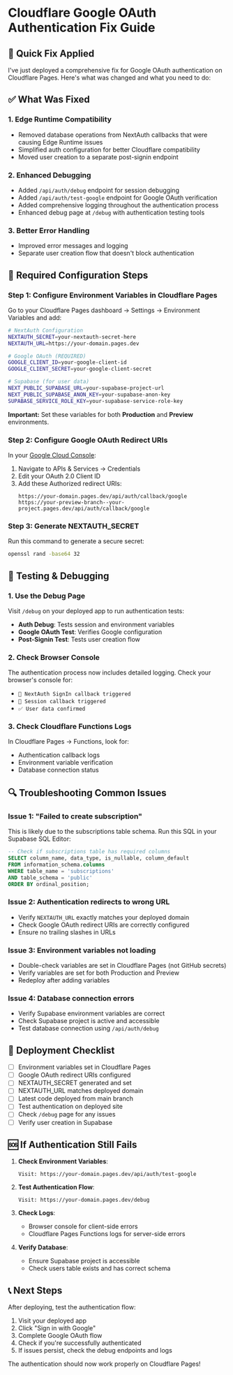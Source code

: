 # Cloudflare Google OAuth Authentication Fix Guide

## 🚀 **Quick Fix Applied**

I've just deployed a comprehensive fix for Google OAuth authentication on Cloudflare Pages. Here's what was changed and what you need to do:

## ✅ **What Was Fixed**

### 1. **Edge Runtime Compatibility**

- Removed database operations from NextAuth callbacks that were causing Edge Runtime issues
- Simplified auth configuration for better Cloudflare compatibility
- Moved user creation to a separate post-signin endpoint

### 2. **Enhanced Debugging**

- Added `/api/auth/debug` endpoint for session debugging
- Added `/api/auth/test-google` endpoint for Google OAuth verification
- Added comprehensive logging throughout the authentication process
- Enhanced debug page at `/debug` with authentication testing tools

### 3. **Better Error Handling**

- Improved error messages and logging
- Separate user creation flow that doesn't block authentication

## 🔧 **Required Configuration Steps**

### Step 1: Configure Environment Variables in Cloudflare Pages

Go to your Cloudflare Pages dashboard → Settings → Environment Variables and add:

```bash
# NextAuth Configuration
NEXTAUTH_SECRET=your-nextauth-secret-here
NEXTAUTH_URL=https://your-domain.pages.dev

# Google OAuth (REQUIRED)
GOOGLE_CLIENT_ID=your-google-client-id
GOOGLE_CLIENT_SECRET=your-google-client-secret

# Supabase (for user data)
NEXT_PUBLIC_SUPABASE_URL=your-supabase-project-url
NEXT_PUBLIC_SUPABASE_ANON_KEY=your-supabase-anon-key
SUPABASE_SERVICE_ROLE_KEY=your-supabase-service-role-key
```

**Important:** Set these variables for both **Production** and **Preview** environments.

### Step 2: Configure Google OAuth Redirect URIs

In your [Google Cloud Console](https://console.cloud.google.com/):

1. Navigate to APIs & Services → Credentials
2. Edit your OAuth 2.0 Client ID
3. Add these Authorized redirect URIs:
   ```
   https://your-domain.pages.dev/api/auth/callback/google
   https://your-preview-branch--your-project.pages.dev/api/auth/callback/google
   ```

### Step 3: Generate NEXTAUTH_SECRET

Run this command to generate a secure secret:

```bash
openssl rand -base64 32
```

## 🐛 **Testing & Debugging**

### 1. **Use the Debug Page**

Visit `/debug` on your deployed app to run authentication tests:

- **Auth Debug**: Tests session and environment variables
- **Google OAuth Test**: Verifies Google configuration
- **Post-Signin Test**: Tests user creation flow

### 2. **Check Browser Console**

The authentication process now includes detailed logging. Check your browser's console for:

- `🔐 NextAuth SignIn callback triggered`
- `🔄 Session callback triggered`
- `✅ User data confirmed`

### 3. **Check Cloudflare Functions Logs**

In Cloudflare Pages → Functions, look for:

- Authentication callback logs
- Environment variable verification
- Database connection status

## 🔍 **Troubleshooting Common Issues**

### Issue 1: "Failed to create subscription"

This is likely due to the subscriptions table schema. Run this SQL in your Supabase SQL Editor:

```sql
-- Check if subscriptions table has required columns
SELECT column_name, data_type, is_nullable, column_default
FROM information_schema.columns
WHERE table_name = 'subscriptions'
AND table_schema = 'public'
ORDER BY ordinal_position;
```

### Issue 2: Authentication redirects to wrong URL

- Verify `NEXTAUTH_URL` exactly matches your deployed domain
- Check Google OAuth redirect URIs are correctly configured
- Ensure no trailing slashes in URLs

### Issue 3: Environment variables not loading

- Double-check variables are set in Cloudflare Pages (not GitHub secrets)
- Verify variables are set for both Production and Preview
- Redeploy after adding variables

### Issue 4: Database connection errors

- Verify Supabase environment variables are correct
- Check Supabase project is active and accessible
- Test database connection using `/api/auth/debug`

## 🚀 **Deployment Checklist**

- [ ] Environment variables set in Cloudflare Pages
- [ ] Google OAuth redirect URIs configured
- [ ] NEXTAUTH_SECRET generated and set
- [ ] NEXTAUTH_URL matches deployed domain
- [ ] Latest code deployed from main branch
- [ ] Test authentication on deployed site
- [ ] Check `/debug` page for any issues
- [ ] Verify user creation in Supabase

## 🆘 **If Authentication Still Fails**

1. **Check Environment Variables**:

   ```
   Visit: https://your-domain.pages.dev/api/auth/test-google
   ```

2. **Test Authentication Flow**:

   ```
   Visit: https://your-domain.pages.dev/debug
   ```

3. **Check Logs**:
   - Browser console for client-side errors
   - Cloudflare Pages Functions logs for server-side errors

4. **Verify Database**:
   - Ensure Supabase project is accessible
   - Check users table exists and has correct schema

## 📞 **Next Steps**

After deploying, test the authentication flow:

1. Visit your deployed app
2. Click "Sign in with Google"
3. Complete Google OAuth flow
4. Check if you're successfully authenticated
5. If issues persist, check the debug endpoints and logs

The authentication should now work properly on Cloudflare Pages!
